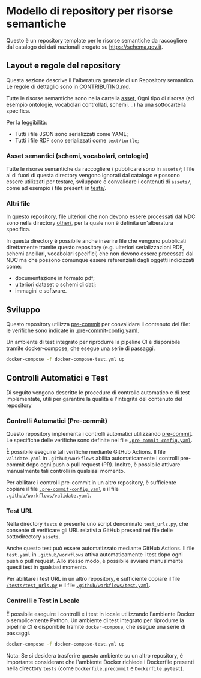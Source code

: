 # Modello di repository per risorse semantiche

Questo è un repository template per le risorse semantiche da raccogliere
dal catalogo dei dati nazionali erogato su https://schema.gov.it.

## Layout e regole del repository

Questa sezione descrive il l'alberatura generale di un
Repository semantico.
Le regole di dettaglio sono in [CONTRIBUTING.md](CONTRIBUTING.md).

Tutte le risorse semantiche sono nella cartella [asset](assets/),
Ogni tipo di risorsa (ad esempio ontologie, vocabolari controllati, schemi, ..)
ha una sottocartella specifica.

Per la leggibilità:

- Tutti i file JSON sono serializzati come YAML;
- Tutti i file RDF sono serializzati come  `text/turtle`;

### Asset semantici (schemi, vocabolari, ontologie)

Tutte le risorse semantiche da raccogliere / pubblicare sono in `assets/`;
I file al di fuori di questa directory vengono ignorati dal catalogo
e possono essere utilizzati per testare, sviluppare e convalidare i contenuti di  `assets/`,
come ad esempio i file presenti in [tests/](tests/).

### Altri file

In questo repository, file ulteriori che non devono essere processati
dal NDC sono nella directory [other/](other/), per la quale non è definita
un'alberatura specifica.

In questa directory è possibile anche inserire file che vengono pubblicati
direttamente tramite questo repository (e.g. ulteriori serializzazioni RDF,
schemi ancillari, vocabolari specifici) che non devono essere processati
dal NDC ma che possono comunque essere referenziati dagli oggetti indicizzati
come:

- documentazione in formato pdf;
- ulteriori dataset o schemi di dati;
- immagini e software.



## Sviluppo

Questo repository utilizza [pre-commit](https://pre-commit.com/) per convalidare il contenuto dei file:
le verifiche sono indicate in [.pre-commit-config.yaml](.pre-commit-config.yaml).

Un ambiente di test integrato per riprodurre la pipeline CI
è disponibile tramite docker-compose, che esegue una serie di passaggi.

```bash
docker-compose -f docker-compose-test.yml up
```


## Controlli Automatici e Test

Di seguito vengono descritte le procedure di controllo automatico e di test implementate, utili per garantire la qualità e l'integrità del contenuto del repository

### Controlli Automatici (Pre-commit)

Questo repository implementa i controlli automatici utilizzando [pre-commit](https://pre-commit.com/). Le specifiche delle verifiche sono definite nel file [`.pre-commit-config.yaml`](.pre-commit-config.yaml).

È possibile eseguire tali verifiche mediante GitHub Actions. Il file `validate.yaml` in `.github/workflows` abilita automaticamente i controlli pre-commit dopo ogni push o pull request (PR). Inoltre, è possibile attivare manualmente tali controlli in qualsiasi momento.

Per abilitare i controlli pre-commit in un altro repository, è sufficiente copiare il file [`.pre-commit-config.yaml`](.pre-commit-config.yaml) e il file [`.github/workflows/validate.yaml`](.github/workflows/validate.yaml).

### Test URL

Nella directory `tests` è presente uno script denominato `test_urls.py`, che consente di verificare gli URL relativi a GitHub presenti nei file delle sottodirectory `assets`.

Anche questo test può essere automatizzato mediante GitHub Actions. Il file `test.yaml` in `.github/workflows` attiva automaticamente i test dopo ogni push o pull request. Allo stesso modo, è possibile avviare manualmente questi test in qualsiasi momento.

Per abilitare i test URL in un altro repository, è sufficiente copiare il file [`/tests/test_urls.py`](/tests/test_urls.py) e il file [`.github/workflows/test.yaml`](.github/workflows/test.yaml).

### Controlli e Test in Locale

È possibile eseguire i controlli e i test in locale utilizzando l'ambiente Docker o semplicemente Python. Un ambiente di test integrato per riprodurre la pipeline CI è disponibile tramite `docker-compose`, che esegue una serie di passaggi.

```bash
docker-compose -f docker-compose-test.yml up
```

Nota: Se si desidera trasferire questo ambiente su un altro repository, è importante considerare che l'ambiente Docker richiede i Dockerfile presenti nella directory `tests` (come `Dockerfile.precommit` e `Dockerfile.pytest`).

